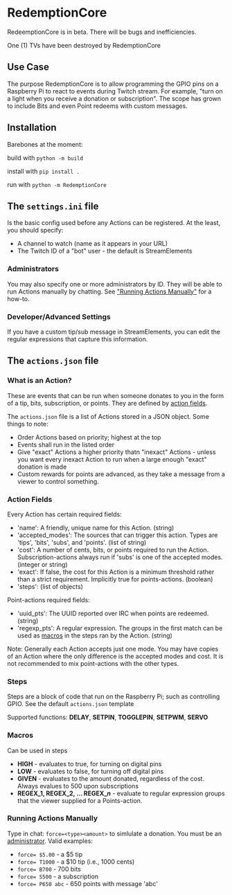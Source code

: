 # RedemptionCore

RedeemptionCore is in beta. There will be bugs and inefficiencies.

One (1) TVs have been destroyed by RedemptionCore

## Use Case

The purpose RedemptionCore is to allow programming the GPIO pins on a Raspberry Pi to react to events during Twitch stream. For example, "turn on a light when you receive a donation or subscription". The scope has grown to include Bits and even Point redeems with custom messages.

## Installation

Barebones at the moment:

build with ```python -m build```

install with ```pip install .```

run with ```python -m RedemptionCore```

## The ```settings.ini``` file

Is the basic config used before any Actions can be registered. At the least, you should specify:

+ A channel to watch (name as it appears in your URL)
+ The Twitch ID of a "bot" user - the default is StreamElements

### Administrators

You may also specify one or more administrators by ID. They will be able to run Actions manually by chatting. See ["Running Actions Manually"](#running-actions-manually) for a how-to.

### Developer/Advanced Settings

If you have a custom tip/sub message in StreamElements, you can edit the regular expressions that capture this information.

## The ```actions.json``` file

### What is an Action?

These are events that can be run when someone donates to you in the form of a tip, bits, subscription, or points. They are defined by [action fields](#action-fields).

The ```actions.json``` file is a list of Actions stored in a JSON object. Some things to note:

+ Order Actions based on priority; highest at the top
+ Events shall run in the listed order
+ Give "exact" Actions a higher priority thatn "inexact" Actions - unless you want every inexact Action to run when a large enough "exact" donation is made
+ Custom rewards for points are advanced, as they take a message from a viewer to control something.

### Action Fields

Every Action has certain required fields:

+ 'name': A friendly, unique name for this Action. (string)
+ 'accepted_modes': The sources that can trigger this action. Types are 'tips', 'bits', 'subs', and 'points'. (list of string)
+ 'cost': A number of cents, bits, or points required to run the Action. Subscription-actions always run if 'subs' is one of the accepted modes. (integer or string)
+ 'exact': If false, the cost for this Action is a minimum threshold rather than a strict requirement. Implicitly true for points-actions. (boolean)
+ 'steps': (list of objects)

Point-actions required fields:

+ 'uuid_pts': The UUID reported over IRC when points are redeemed. (string)
+ 'regexp_pts': A regular expression. The groups in the first match can be used as [macros](#macros) in the steps ran by the Action. (string)

Note: Generally each Action accepts just one mode. You may have copies of an Action where the only difference is the accepted modes and cost. It is not recommended to mix point-actions with the other types.

### Steps

Steps are a block of code that run on the Raspberry Pi; such as controlling GPIO.
See the default ```actions.json``` template

Supported functions:
**DELAY**, **SETPIN**, **TOGGLEPIN**, **SETPWM**, **SERVO**

### Macros

Can be used in steps

+ **HIGH** - evaluates to true, for turning on digital pins
+ **LOW** - evaluates to false, for turning off digital pins
+ **GIVEN** - evaluates to the amount donated, regardless of the cost. Always evalues to 500 upon subscriptions
+ **REGEX_1, REGEX_2, ... REGEX_*n*** - evaluate to regular expression groups that the viewer supplied for a Points-action.

### Running Actions Manually

Type in chat: ```force=<type><amount>``` to simlulate a donation. You must be an [administrator](#administrators). Valid examples:

+ ```force= $5.00``` - a $5 tip
+ ```force= T1000``` - a $10 tip (i.e., 1000 cents)
+ ```force= B700``` - 700 bits
+ ```force= S500``` - a subscription
+ ```force= P650 abc``` - 650 points with message 'abc'
